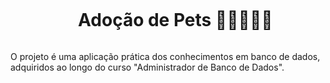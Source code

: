 <div id="user-content-toc">
  <ul align="center">
    <summary><h1 style="display: inline-block">Adoção de Pets 🌱🐶🐱🦜🌱</h1></summary>
</div>

O projeto é uma aplicação prática dos conhecimentos em banco de dados, adquiridos ao longo do curso "Administrador de Banco de Dados".
